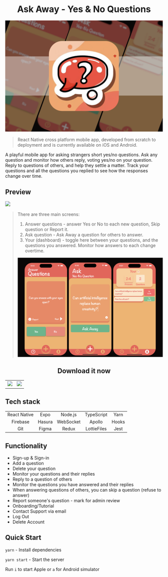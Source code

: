 # <div align="center">Ask Away - Yes & No Questions</div> 

![Ask Away](assets/images/logo.png)

> React Native cross platform mobile app, developed from scratch to 
> deployment and is currently available on iOS and Android.  

A playful mobile app for asking strangers short yes/no questions. Ask any question and monitor how others reply, voting yes/no on your question. Reply to questions of others, and help they settle a matter. Track your questions and all the questions you replied to see how the responses change over time. 

## Preview

<img src="https://d1gvesvnsl1na6.cloudfront.net/u0j0ie%2Fpreview%2F56103859%2Fmain_large.gif?response-content-disposition=inline%3Bfilename%3D%22main_large.gif%22%3B&response-content-type=image%2Fgif&Expires=1708453737&Signature=fSUkwikDCmyB27LVu8gBtSEGwEkm~ixywyquU2FaRamPtJeqBeowBArfzSkqjyDV2sgZAqavxzEOcuJzW2V~K688sZjbnq5i1zLMVdrgqBeLsaqs0cYTnJ5Z27uqSpF~KqaAERWfbykqT87PiBGWzm4el50cuFJMqzXJm6Msm0RzSDf6spq4yh5qEad5lgoo8H9eKpvVLbDyMTt9TKlpNowLSdta5FrpPy8CPNbFzJ1NlRy9i4y4ONZ~KskdXp59JXcVTdZCM7Q2xbTiLDpELW1pkUh0qs1swZxfHak5l1j4AW-tE4WWbzQ~xnp-lt6uNgfdGGh~l8SgZEntz2Y3Yw__&Key-Pair-Id=APKAJT5WQLLEOADKLHBQ">
 
    
> There are three main screens:
>    1) Answer questions - answer Yes or No to each new question, Skip question or Report it. 
>    3) Ask question - Ask Away a question for others to answer.
>    4) Your (dashboard) - toggle here between your questions, and the questions you answered. Monitor how answers to each change overtime.
>
> ![Screenshot](assets/images/Screenshot.png) 



## <div align="center">Download it now</div>
<table align="center" width="100%">
    <tr>
        <td align="left"> <a href="https://apps.apple.com/us/app/ask-away-yes-no-questions/id6447141953"><img 
                                                                                                             style="width:200px"src="https://camo.githubusercontent.com/8ac4aa5670d3a1d9052364efa897975594cbc032bf54fdfaa4bd372f818485c8/68747470733a2f2f7777772e616f6532636f6d70616e696f6e2e636f6d2f6170702d627574746f6e2d706c61792d73746f72652e706e67"></a></td>
        <td align="right"><a href="https://play.google.com/store/apps/details?id=com.padverbny.qapp"><img                                                                                                     style="width:200px"src="https://camo.githubusercontent.com/81484ee49aac4db0db2b15ffd7b1f7597b10b4566d2d9f7290d1859ace2c064e/68747470733a2f2f7777772e616f6532636f6d70616e696f6e2e636f6d2f6170702d627574746f6e2d6170702d73746f72652e706e67"></a></td>
    </tr>
</table>

## Tech stack

<div >
    <table>
        <tr>
            <td align="center"> React Native</td>
            <td align="center"> Expo</td>
            <td align="center"> Node.js</td>
            <td align="center"> TypeScript</td>
            <td align="center"> Yarn</td>
        </tr>
        <tr>
            <td align="center"> Firebase</td>
            <td align="center"> Hasura</td>
            <td align="center"> WebSocket</td>
            <td align="center"> Apollo</td>
            <td align="center"> Hooks</td>
        </tr>
        <tr>
            <td align="center"> Git</td>
            <td align="center"> Figma</td>
            <td align="center"> Redux</td>
            <td align="center"> LottieFiles</td>
            <td align="center"> Jest</td>
        </tr>
    </table>
</div>

## Functionality

- Sign-up & Sign-in
- Add a question
- Delete your question
- Monitor your questions and their replies
- Reply to a question of others
- Monitor the questions you have answered and their replies
- When answering questions of others, you can skip a question (refuse to answer)
- Report someone's question - mark for admin review
- Onboarding/Tutorial
- Contact Support via email
- Log Out
- Delete Account

## Quick Start

`yarn` - Install dependencies 

`yarn start` - Start the server

Run `i` to start Apple or `a` for Android simulator
